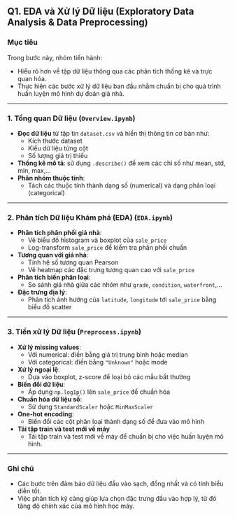 ## Q1. EDA và Xử lý Dữ liệu (Exploratory Data Analysis & Data Preprocessing)

### Mục tiêu

Trong bước này, nhóm tiến hành:

- Hiểu rõ hơn về tập dữ liệu thông qua các phân tích thống kê và trực quan hóa.
- Thực hiện các bước xử lý dữ liệu ban đầu nhằm chuẩn bị cho quá trình huấn luyện mô hình dự đoán giá nhà.

---

### 1. Tổng quan Dữ liệu (`Overview.ipynb`)

- **Đọc dữ liệu** từ tập tin `dataset.csv` và hiển thị thông tin cơ bản như:
  - Kích thước dataset
  - Kiểu dữ liệu từng cột
  - Số lượng giá trị thiếu
- **Thống kê mô tả**: sử dụng `.describe()` để xem các chỉ số như mean, std, min, max,...
- **Phân nhóm thuộc tính**:
  - Tách các thuộc tính thành dạng số (numerical) và dạng phân loại (categorical)

---

### 2. Phân tích Dữ liệu Khám phá (EDA) (`EDA.ipynb`)

- **Phân tích phân phối giá nhà**:
  - Vẽ biểu đồ histogram và boxplot của `sale_price`
  - Log-transform `sale_price` để kiểm tra phân phối chuẩn
- **Tương quan với giá nhà**:
  - Tính hệ số tương quan Pearson
  - Vẽ heatmap các đặc trưng tương quan cao với `sale_price`
- **Phân tích biến phân loại**:
  - So sánh giá nhà giữa các nhóm như `grade`, `condition`, `waterfront`,...
- **Đặc trưng địa lý**:
  - Phân tích ảnh hưởng của `latitude`, `longitude` tới `sale_price` bằng biểu đồ scatter

---

### 3. Tiền xử lý Dữ liệu (`Preprocess.ipynb`)

- **Xử lý missing values**:
  - Với numerical: điền bằng giá trị trung bình hoặc median
  - Với categorical: điền bằng `"Unknown"` hoặc mode
- **Xử lý ngoại lệ**:
  - Dựa vào boxplot, z-score để loại bỏ các mẫu bất thường
- **Biến đổi dữ liệu**:
  - Áp dụng `np.log1p()` lên `sale_price` để chuẩn hóa
- **Chuẩn hóa dữ liệu số**:
  - Sử dụng `StandardScaler` hoặc `MinMaxScaler`
- **One-hot encoding**:
  - Biến đổi các cột phân loại thành dạng số để đưa vào mô hình
- **Tải tập train và test mới về máy**
  - Tải tập train và test mới về máy để chuẩn bị cho việc huấn luyện mô hình.

---

### Ghi chú

- Các bước trên đảm bảo dữ liệu đầu vào sạch, đồng nhất và có tính biểu diễn tốt.
- Việc phân tích kỹ càng giúp lựa chọn đặc trưng đầu vào hợp lý, từ đó tăng độ chính xác của mô hình học máy.
